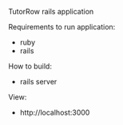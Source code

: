 TutorRow rails application

Requirements to run application:

- ruby
- rails

How to build:

- rails server

View:

- http://localhost:3000